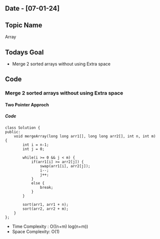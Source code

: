 ## Date - [07-01-24]

## Topic Name

Array

## Todays Goal

* Merge 2 sorted arrays without using Extra space

## Code

### Merge 2 sorted arrays without using Extra space

#### Two Pointer Approch

##### Code

```
class Solution {
public:
    void mergeArray(long long arr1[], long long arr2[], int n, int m)  {
        int i = n-1;
        int j = 0;

        while(i >= 0 && j < m) {
            if(arr1[i] >= arr2[j]) {
                swap(arr1[i], arr2[j]);
                i--;
                j++;
            }
            else {
                break;
            }
        }

        sort(arr1, arr1 + n);
        sort(arr2, arr2 + m);
    }
};
```

* Time Complexity : O((n+m) log(n+m))
* Space Complexity: O(1)
